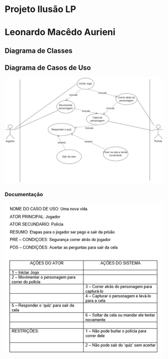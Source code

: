 # Projeto Ilusão LP
# Leonardo Macêdo Aurieni
## Diagrama de Classes

## Diagrama de Casos de Uso
<img src = "img/uso.jpg" >
<h3>Documentação</h3>
<img src = "img/documentacao.jpg" >
